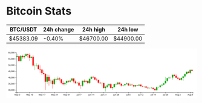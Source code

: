 # Bitcoin Stats

BTC/USDT|24h change|24h high|24h low|
|---|---|---|---|
|$45383.09|-0.40%|$46700.00|$44900.00|

<img src="./chart.svg">
